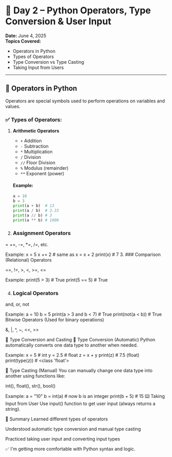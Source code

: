 # 📅 Day 2 – Python Operators, Type Conversion & User Input

**Date:** June 4, 2025  
**Topics Covered:**  
- Operators in Python  
- Types of Operators  
- Type Conversion vs Type Casting  
- Taking Input from Users  

---

## 🧮 Operators in Python

Operators are special symbols used to perform operations on variables and values.

### ✅ Types of Operators:

1. **Arithmetic Operators**
   - `+` Addition  
   - `-` Subtraction  
   - `*` Multiplication  
   - `/` Division  
   - `//` Floor Division  
   - `%` Modulus (remainder)  
   - `**` Exponent (power)

   #### Example:
   ```python
   a = 10
   b = 3
   print(a + b)  # 13
   print(a / b)  # 3.33
   print(a // b) # 3
   print(a ** b) # 1000

2. ### Assignment Operators
=
+=, -=, *=, /=, etc.

Example:
x = 5
x += 2  # same as x = x + 2
print(x)  # 7
3. ### Comparison (Relational) Operators

==, !=, >, <, >=, <=

Example:
print(5 > 3)  # True
print(5 == 5) # True

4. ### Logical Operators
and, or, not

Example:
a = 10
b = 5
print(a > 3 and b < 7)  # True
print(not(a < b))       # True
Bitwise Operators (Used for binary operations)

&, |, ^, ~, <<, >>

🔄 Type Conversion and Casting
🔁 Type Conversion (Automatic)
Python automatically converts one data type to another when needed.

Example:
x = 5     # int
y = 2.5   # float
z = x + y
print(z)        # 7.5 (float)
print(type(z))  # <class 'float'>

🎯 Type Casting (Manual)
You can manually change one data type into another using functions like:

int(), float(), str(), bool()

Example:
a = "10"
b = int(a)  # now b is an integer
print(b + 5)  # 15
⌨️ Taking Input from User
Use input() function to get user input (always returns a string).

🧠 Summary
Learned different types of operators

Understood automatic type conversion and manual type casting

Practiced taking user input and converting input types

✅ I'm getting more comfortable with Python syntax and logic.
